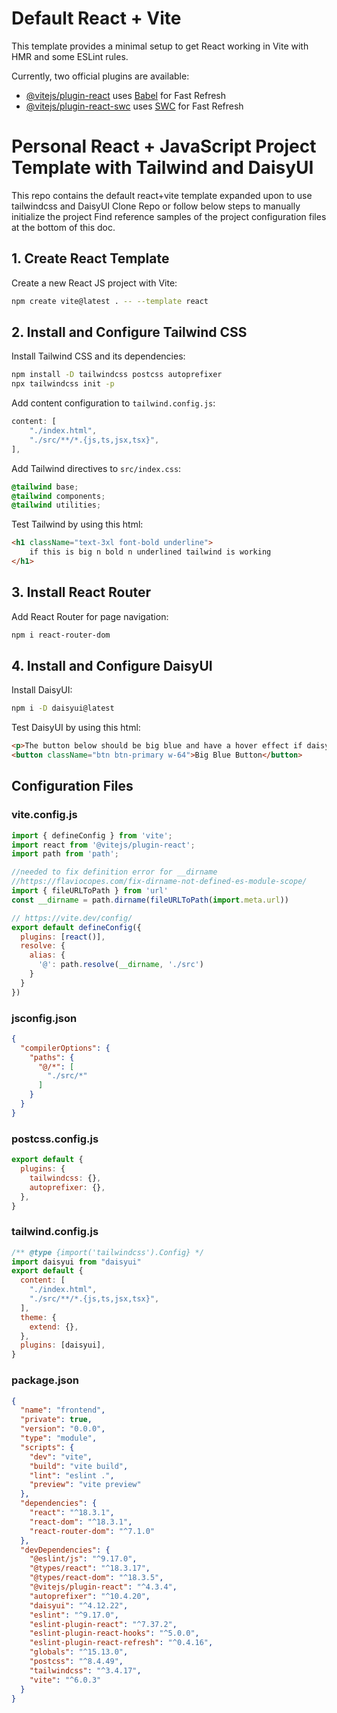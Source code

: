 # Default React + Vite

This template provides a minimal setup to get React working in Vite with HMR and some ESLint rules.

Currently, two official plugins are available:

- [@vitejs/plugin-react](https://github.com/vitejs/vite-plugin-react/blob/main/packages/plugin-react/README.md) uses [Babel](https://babeljs.io/) for Fast Refresh
- [@vitejs/plugin-react-swc](https://github.com/vitejs/vite-plugin-react-swc) uses [SWC](https://swc.rs/) for Fast Refresh

# Personal React + JavaScript Project Template with Tailwind and DaisyUI

This repo contains the default react+vite template expanded upon to use tailwindcss and DaisyUI
Clone Repo or follow below steps to manually initialize the project
Find reference samples of the project configuration files at the bottom of this doc.

## 1. Create React Template

Create a new React JS project with Vite:
```bash
npm create vite@latest . -- --template react
```

## 2. Install and Configure Tailwind CSS

Install Tailwind CSS and its dependencies:
```bash
npm install -D tailwindcss postcss autoprefixer
npx tailwindcss init -p
```

Add content configuration to `tailwind.config.js`:
```javascript
content: [
    "./index.html",
    "./src/**/*.{js,ts,jsx,tsx}",
],
```

Add Tailwind directives to `src/index.css`:
```css
@tailwind base;
@tailwind components;
@tailwind utilities;
```

Test Tailwind by using this html:
```html
<h1 className="text-3xl font-bold underline">
    if this is big n bold n underlined tailwind is working
</h1>
```

## 3. Install React Router

Add React Router for page navigation:
```bash
npm i react-router-dom
```

## 4. Install and Configure DaisyUI

Install DaisyUI:
```bash
npm i -D daisyui@latest
```

Test DaisyUI by using this html:
```html
<p>The button below should be big blue and have a hover effect if daisyUI is working</p>
<button className="btn btn-primary w-64">Big Blue Button</button>
```

## Configuration Files

### vite.config.js
```javascript
import { defineConfig } from 'vite';
import react from '@vitejs/plugin-react';
import path from 'path';

//needed to fix definition error for __dirname
//https://flaviocopes.com/fix-dirname-not-defined-es-module-scope/
import { fileURLToPath } from 'url'
const __dirname = path.dirname(fileURLToPath(import.meta.url))

// https://vite.dev/config/
export default defineConfig({
  plugins: [react()],
  resolve: {
    alias: {
      '@': path.resolve(__dirname, './src')
    }
  }
})
```

### jsconfig.json
```json
{
  "compilerOptions": {
    "paths": {
      "@/*": [
        "./src/*"
      ]
    }
  }
}
```

### postcss.config.js
```javascript
export default {
  plugins: {
    tailwindcss: {},
    autoprefixer: {},
  },
}
```

### tailwind.config.js
```javascript
/** @type {import('tailwindcss').Config} */
import daisyui from "daisyui"
export default {
  content: [
    "./index.html",
    "./src/**/*.{js,ts,jsx,tsx}",
  ],
  theme: {
    extend: {},
  },
  plugins: [daisyui],
}
```

### package.json
```json
{
  "name": "frontend",
  "private": true,
  "version": "0.0.0",
  "type": "module",
  "scripts": {
    "dev": "vite",
    "build": "vite build",
    "lint": "eslint .",
    "preview": "vite preview"
  },
  "dependencies": {
    "react": "^18.3.1",
    "react-dom": "^18.3.1",
    "react-router-dom": "^7.1.0"
  },
  "devDependencies": {
    "@eslint/js": "^9.17.0",
    "@types/react": "^18.3.17",
    "@types/react-dom": "^18.3.5",
    "@vitejs/plugin-react": "^4.3.4",
    "autoprefixer": "^10.4.20",
    "daisyui": "^4.12.22",
    "eslint": "^9.17.0",
    "eslint-plugin-react": "^7.37.2",
    "eslint-plugin-react-hooks": "^5.0.0",
    "eslint-plugin-react-refresh": "^0.4.16",
    "globals": "^15.13.0",
    "postcss": "^8.4.49",
    "tailwindcss": "^3.4.17",
    "vite": "^6.0.3"
  }
}
